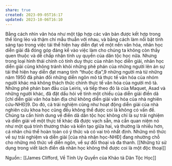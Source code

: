 ```yaml
---
share: true
created: 2023-09-05T16:17
updated: 2023-10-06T16:10
---
```


Bằng cách nhìn văn hóa như một tập hợp các văn bản được kết hợp trong thế lỏng lẻo và thậm chí mẫu thuẫn với nhau, và bằng cách làm nổi bật tính sáng tạo trong việc tái thể hiện hay diễn đạt về một nền văn hóa, nhân học diễn giải đã đóng góp đáng kể vào việc làm cho chúng ta không còn thấy quen thuộc và dễ chấp nhận tính uy quyền của dân tộc học nữa. Nhưng trong loại hình thái chính có tính duy thực của nhân học diễn giải, nhân học diễn giải cũng không tránh khỏi những phê phán của những người lên án sự tái thể hiện hay diễn đạt mang tính “thuộc địa”,9 những người mà từ những năm 1950 đã phản đối những diễn ngôn mô tả thực tế văn hóa của nhóm người khác mà không thách thức chính thực tế văn hóa của người mô tả. Những phê phán ban đầu của Leiris, và tiếp theo đó là của Maquet, Asad và những người khác, đã đặt dấu hỏi về tính một chiều của diễn giải điền dã [chỉ diễn giải văn hóa bản địa chứ không diễn giải văn hóa của nhà nghiên cứu-NHĐ]9. Do đó, cả trải nghiệm cũng như hoạt động diễn giải của nhà nghiên cứu khoa học cũng đều không thể được coi là không có vấn đề. Chúng ta cần hình dung về điền dã dân tộc học không chỉ là sự trải nghiệm và diễn giải về một thực tế khác đã được vạch sẵn, mà cần quan niệm nó như một quá trình thương thảo và kiến tạo giữa hai, và thường là nhiều hơn, cá nhân chủ thể hoàn toàn có ý thức và có vai trò nhất định. Những mô thức về sự trải nghiệm và diễn giải [của nhà nhân học-NHĐ] đang nhường chỗ cho những mô thức về diễn ngôn, về sự đối thoại và đa thanh.
[[Những từ sử dụng trong viết lách điền dã nhân học không thể được coi là một độc thoại]] 

Nguồn:: [[James Clifford, Về Tính Uy Quyền của Khảo tả Dân Tộc Học]]
